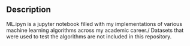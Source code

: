 ## Description
ML.ipyn is a jupyter notebook filled with my implementations of various machine learning algorithms across my academic career./
Datasets that were used to test the algorithms are not included in this repository.
